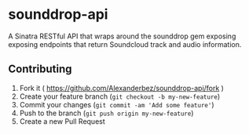 # sounddrop-api

A Sinatra RESTful API that wraps around the sounddrop gem exposing exposing endpoints that return Soundcloud track and audio information.

## Contributing

1. Fork it ( https://github.com/Alexanderbez/sounddrop-api/fork )
2. Create your feature branch (`git checkout -b my-new-feature`)
3. Commit your changes (`git commit -am 'Add some feature'`)
4. Push to the branch (`git push origin my-new-feature`)
5. Create a new Pull Request
